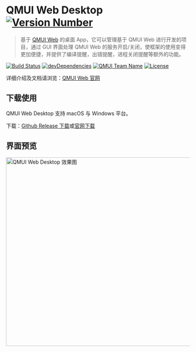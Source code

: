 # QMUI Web Desktop [![Version Number](https://img.shields.io/github/release/QMUI/qmui_web_desktop.svg?style=flat)](https://github.com/Tencent/QMUI_Web_Desktop/ "Version Number")
> 基于 [QMUI Web](https://github.com/Tencent/qmui_web) 的桌面 App，它可以管理基于 QMUI Web 进行开发的项目，通过 GUI 界面处理 QMUI Web 的服务开启/关闭，使框架的使用变得更加便捷，并提供了编译提醒，出错提醒，进程关闭提醒等额外的功能。

[![Build Status](https://travis-ci.org/Tencent/QMUI_Web_Desktop.svg)](https://travis-ci.org/Tencent/QMUI_Web_Desktop "Build Status")
[![devDependencies](https://img.shields.io/david/dev/QMUI/QMUI_Web_Desktop.svg?style=flat)](https://ci.appveyor.com/project/QMUI/QMUI_Web_Desktop "devDependencies")
[![QMUI Team Name](https://img.shields.io/badge/Team-QMUI-brightgreen.svg?style=flat)](https://github.com/QMUI "QMUI Team")
[![License](https://img.shields.io/badge/license-MIT-blue.svg?style=flat)](http://opensource.org/licenses/MIT "Feel free to contribute.")

详细介绍及文档请浏览：[QMUI Web 官网](http://qmuiteam.com/web)

## 下载使用
QMUI Web Desktop 支持 macOS 与 Windows 平台。

下载：[Github Release 下载](https://github.com/Tencent/QMUI_Web_Desktop/releases)或[官网下载](http://qmuiteam.com/web/page/index.html#downloadDirect)

## 界面预览
<img src="https://raw.githubusercontent.com/QMUI/qmuidemo_web/master/public/style/images/independent/App.gif" width="516" alt="QMUI Web Desktop 效果图" />
